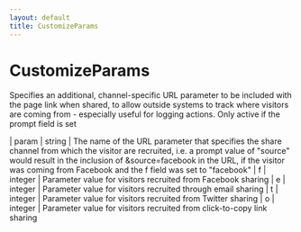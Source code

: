 ```yaml
---
layout: default
title: CustomizeParams
---
```


# CustomizeParams

Specifies an additional, channel-specific URL parameter to be included with the page link when shared, to allow outside systems to track where visitors are coming from - especially useful for logging actions. Only active if the prompt field is set

| param | string | The name of the URL parameter that specifies the share channel from which the visitor are recruited, i.e. a prompt value of "source" would result in the inclusion of &source=facebook in the URL, if the visitor was coming from Facebook and the f field was set to "facebook"
| f | integer | Parameter value for visitors recruited from Facebook sharing
| e | integer | Parameter value for visitors recruited through email sharing
| t | integer | Parameter value for visitors recruited from Twitter sharing
| o | integer | Parameter value for visitors recruited from click-to-copy link sharing
